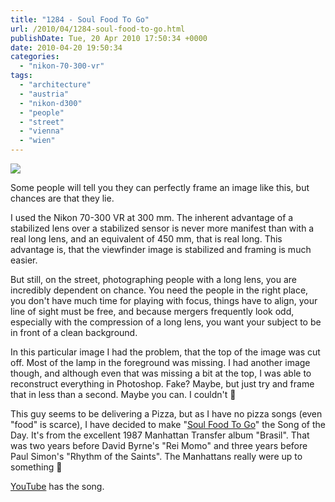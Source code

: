```yaml
---
title: "1284 - Soul Food To Go"
url: /2010/04/1284-soul-food-to-go.html
publishDate: Tue, 20 Apr 2010 17:50:34 +0000
date: 2010-04-20 19:50:34
categories: 
  - "nikon-70-300-vr"
tags: 
  - "architecture"
  - "austria"
  - "nikon-d300"
  - "people"
  - "street"
  - "vienna"
  - "wien"
---
```

<a target="_blank" href="https://d25zfm9zpd7gm5.cloudfront.net/1200x1200/2010/20100419_162826_ps.jpg"><img src="https://d25zfm9zpd7gm5.cloudfront.net/0600x0600/2010/20100419_162826_ps.jpg" /></a>

Some people will tell you they can perfectly frame an image like this, but chances are that they lie. 

I used the Nikon 70-300 VR at 300 mm. The inherent advantage of a stabilized lens over a stabilized sensor is never more manifest than with a real long lens, and an equivalent of 450 mm, that is real long. This advantage is, that the viewfinder image is stabilized and framing is much easier.

But still, on the street, photographing people with a long lens, you are incredibly dependent on chance. You need the people in the right place, you don't have much time for playing with focus, things have to align, your line of sight must be free, and because mergers frequently look odd, especially with the compression of a long lens, you want your subject to be in front of a clean background.

In this particular image I had the problem, that the top of the image was cut off. Most of the lamp in the foreground was missing. I had another image though, and although even that was missing a bit at the top, I was able to reconstruct everything in Photoshop. Fake? Maybe, but just try and frame that in less than a second. Maybe you can. I couldn't 🙂

 This guy seems to be delivering a Pizza, but as I have no pizza songs (even "food" is scarce), I have decided to make "<a target="_blank" href="http://www.lyricsmode.com/lyrics/m/manhattan_transfer/soul_food_to_go.html">Soul Food To Go</a>" the Song of the Day. It's from the excellent 1987 Manhattan Transfer album "Brasil". That was two years before David Byrne's "Rei Momo" and three years before Paul Simon's "Rhythm of the Saints". The Manhattans really were up to something 🙂

<a target="_blank" href="http://www.youtube.com/watch?v=8COhxmcqGFY">YouTube</a> has the song.
